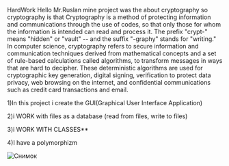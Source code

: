 HardWork Hello Mr.Ruslan mine project was the about cryptography so cryptography is that Cryptography is a method of protecting information and communications through the use of codes, so that only those for whom the information is intended can read and process it. The prefix "crypt-" means "hidden" or "vault" -- and the suffix "-graphy" stands for "writing." In computer science, cryptography refers to secure information and communication techniques derived from mathematical concepts and a set of rule-based calculations called algorithms, to transform messages in ways that are hard to decipher. These deterministic algorithms are used for cryptographic key generation, digital signing, verification to protect data privacy, web browsing on the internet, and confidential communications such as credit card transactions and email.

1)In this project i create the GUI(Graphical User Interface Application)

2)i WORK with files as a database (read from files, write to files)

3)i WORK WITH CLASSES**

4)I have a polymorphizm


![Снимок](https://user-images.githubusercontent.com/65685745/98451677-24a95e80-2172-11eb-8ce3-a3419aec4206.PNG)     
